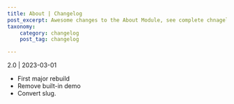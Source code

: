 ```yaml
---
title: About | Changelog
post_excerpt: Awesome changes to the About Module, see complete chnagelog
taxonomy:
    category: changelog
    post_tag: changelog

---
```


2.0 | 2023-03-01
* First major rebuild
* Remove built-in demo
* Convert slug.